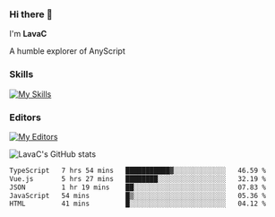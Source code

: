 ### Hi there 👋
I'm **LavaC**

A humble explorer of AnyScript

### Skills
[![My Skills](https://skillicons.dev/icons?i=js,ts,vue,nodejs,nuxtjs,astro,solidjs,tailwind)](https://skillicons.dev)

### Editors
[![My Editors](https://skillicons.dev/icons?i=neovim,vscode)](https://skillicons.dev)

![LavaC's GitHub stats](https://github-readme-stats.vercel.app/api?username=LavaCxx&show_icons=true&theme=synthwave)

<!--START_SECTION:waka-->

```txt
TypeScript   7 hrs 54 mins   ███████████▓░░░░░░░░░░░░░   46.59 %
Vue.js       5 hrs 27 mins   ████████░░░░░░░░░░░░░░░░░   32.19 %
JSON         1 hr 19 mins    ██░░░░░░░░░░░░░░░░░░░░░░░   07.83 %
JavaScript   54 mins         █▒░░░░░░░░░░░░░░░░░░░░░░░   05.36 %
HTML         41 mins         █░░░░░░░░░░░░░░░░░░░░░░░░   04.12 %
```

<!--END_SECTION:waka-->
